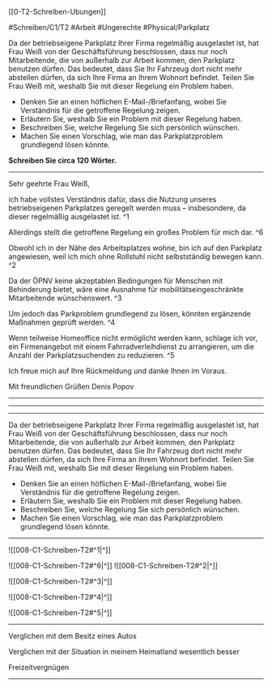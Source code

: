 [[0-T2-Schreiben-Ubungen]]

#Schreiben/C1/T2 #Arbeit #Ungerechte
#Physical/Parkplatz

Da der betriebseigene Parkplatz Ihrer Firma regelmäßig ausgelastet ist, hat Frau Weiß von der Geschäftsführung beschlossen, dass nur noch Mitarbeitende, die von außerhalb zur Arbeit kommen, den Parkplatz benutzen dürfen. Das bedeutet, dass Sie Ihr Fahrzeug dort nicht mehr abstellen dürfen, da sich Ihre Firma an Ihrem Wohnort befindet. Teilen Sie Frau Weiß mit, weshalb Sie mit dieser Regelung ein Problem haben.
- Denken Sie an einen höflichen E-Mail-/Briefanfang, wobei Sie Verständnis für die getroffene Regelung zeigen.  
- Erläutern Sie, weshalb Sie ein Problem mit dieser Regelung haben.  
- Beschreiben Sie, welche Regelung Sie sich persönlich wünschen.  
- Machen Sie einen Vorschlag, wie man das Parkplatzproblem grundlegend lösen könnte.

**Schreiben Sie circa 120 Wörter.**

---

Sehr geehrte Frau Weiß,

ich habe vollstes Verständnis dafür, dass die Nutzung unseres betriebseigenen Parkplatzes geregelt werden muss – insbesondere, da dieser regelmäßig ausgelastet ist. ^1


Allerdings stellt die getroffene Regelung ein großes Problem für mich dar. ^6


Obwohl ich in der Nähe des Arbeitsplatzes wohne, bin ich auf den Parkplatz angewiesen, weil ich mich ohne Rollstuhl nicht selbstständig bewegen kann. ^2


Da der ÖPNV keine akzeptablen Bedingungen für Menschen mit Behinderung bietet, wäre eine Ausnahme für mobilitätseingeschränkte Mitarbeitende wünschenswert.  ^3


Um jedoch das Parkproblem grundlegend zu lösen, könnten ergänzende Maßnahmen geprüft werden. ^4


Wenn teilweise Homeoffice nicht ermöglicht werden kann, schlage ich vor, ein Firmenangebot mit einem Fahrradverleihdienst zu arrangieren, um die Anzahl der Parkplatzsuchenden zu reduzieren. ^5


Ich freue mich auf Ihre Rückmeldung und danke Ihnen im Voraus.

Mit freundlichen Grüßen
Denis Popov

---
---
---

Da der betriebseigene Parkplatz Ihrer Firma regelmäßig ausgelastet ist, hat Frau Weiß von der Geschäftsführung beschlossen, dass nur noch Mitarbeitende, die von außerhalb zur Arbeit kommen, den Parkplatz benutzen dürfen. Das bedeutet, dass Sie Ihr Fahrzeug dort nicht mehr abstellen dürfen, da sich Ihre Firma an Ihrem Wohnort befindet. Teilen Sie Frau Weiß mit, weshalb Sie mit dieser Regelung ein Problem haben.
- Denken Sie an einen höflichen E-Mail-/Briefanfang, wobei Sie Verständnis für die getroffene Regelung zeigen.  
- Erläutern Sie, weshalb Sie ein Problem mit dieser Regelung haben.  
- Beschreiben Sie, welche Regelung Sie sich persönlich wünschen.  
- Machen Sie einen Vorschlag, wie man das Parkplatzproblem grundlegend lösen könnte.

---

![[008-C1-Schreiben-T2#^1|^]]

![[008-C1-Schreiben-T2#^6|^]] 
![[008-C1-Schreiben-T2#^2|^]]

![[008-C1-Schreiben-T2#^3|^]]

![[008-C1-Schreiben-T2#^4|^]]

![[008-C1-Schreiben-T2#^5|^]] 


---


Verglichen mit dem Besitz eines Autos

Verglichen mit der Situation in meinem Heimatland wesentlich besser

Freizeitvergnügen



---